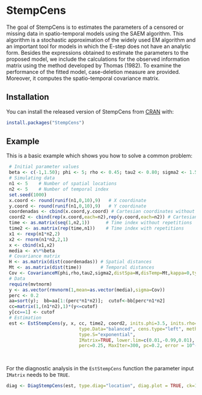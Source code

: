 
<!-- README.md is generated from README.Rmd. Please edit that file -->
StempCens
=========

The goal of StempCens is to estimates the parameters of a censored or missing data in spatio-temporal models using the SAEM algorithm. This algorithm is a stochastic approximation of the widely used EM algorithm and an important tool for models in which the E-step does not have an analytic form. Besides the expressions obtained to estimate the parameters to the proposed model, we include the calculations for the observed information matrix using the method developed by Thomas (1982). To examine the performance of the fitted model, case-deletion measure are provided. Moreover, it computes the spatio-temporal covariance matrix.

Installation
------------

You can install the released version of StempCens from [CRAN](https://CRAN.R-project.org) with:

``` r
install.packages("StempCens")
```

Example
-------

This is a basic example which shows you how to solve a common problem:

``` r
 # Initial parameter values
 beta <- c(-1,1.50); phi <- 5; rho <- 0.45; tau2 <- 0.80; sigma2 <- 1.5
 # Simulating data
 n1 <- 5    # Number of spatial locations
 n2 <- 5    # Number of temporal index
 set.seed(1000)
 x.coord <- round(runif(n1,0,10),9)   # X coordinate
 y.coord <- round(runif(n1,0,10),9)   # Y coordinate
 coordenadas <- cbind(x.coord,y.coord) # Cartesian coordinates without repetitions
 coord2 <- cbind(rep(x.coord,each=n2),rep(y.coord,each=n2)) # Cartesian coordinates with repetitions
 time <- as.matrix(seq(1,n2,1))      # Time index without repetitions
 time2 <- as.matrix(rep(time,n1))    # Time index with repetitions
 x1 <- rexp(n1*n2,2)
 x2 <- rnorm(n1*n2,2,1)
 x <- cbind(x1,x2)
 media <- x%*%beta
 # Covariance matrix
 H <- as.matrix(dist(coordenadas)) # Spatial distances
 Mt <- as.matrix(dist(time))       # Temporal distances
 Cov <- CovarianceM(phi,rho,tau2,sigma2,distSpa=H,disTemp=Mt,kappa=0,type.S="exponential")
 # Data
 require(mvtnorm)
 y <- as.vector(rmvnorm(1,mean=as.vector(media),sigma=Cov))
 perc <- 0.2
 aa=sort(y);  bb=aa[1:(perc*n1*n2)];  cutof<-bb[perc*n1*n2]
 cc=matrix(1,(n1*n2),1)*(y<=cutof)
 y[cc==1] <- cutof
 # Estimation
 est <- EstStempCens(y, x, cc, time2, coord2, inits.phi=3.5, inits.rho=0.5, inits.tau2=0.7,
                           type.Data="balanced", cens.type="left", method="nlminb", kappa=0,
                           type.S="exponential",
                           IMatrix=TRUE, lower.lim=c(0.01,-0.99,0.01), upper.lim=c(30,0.99,20), M=20,
                           perc=0.25, MaxIter=300, pc=0.2, error = 10^-6)
 
 
```

For the diagnostic analysis in the `EstStempCens` function the parameter input `IMatrix` needs to be `TRUE`.

``` r
diag <- DiagStempCens(est, type.diag="location", diag.plot = TRUE, ck=1)
```
